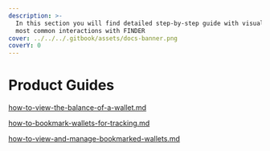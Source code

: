 ```yaml
---
description: >-
  In this section you will find detailed step-by-step guide with visuals for the
  most common interactions with FINDER
cover: ../../../.gitbook/assets/docs-banner.png
coverY: 0
---
```


# Product Guides

[how-to-view-the-balance-of-a-wallet.md](how-to-view-the-balance-of-a-wallet.md "mention")

[how-to-bookmark-wallets-for-tracking.md](how-to-bookmark-wallets-for-tracking.md "mention")

[how-to-view-and-manage-bookmarked-wallets.md](how-to-view-and-manage-bookmarked-wallets.md "mention")
